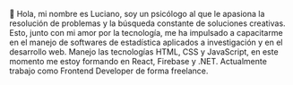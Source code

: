 👋 Hola, mi nombre es Luciano, soy un psicólogo al que le apasiona la resolución de problemas y la búsqueda constante de soluciones creativas. Esto, junto con mi amor por la tecnología, me ha impulsado a capacitarme en el manejo de softwares de estadística aplicados a investigación y en el desarrollo web. Manejo las tecnologías HTML, CSS y JavaScript, en este momento me estoy formando en React, Firebase y .NET. Actualmente trabajo como Frontend Developer de forma freelance.
